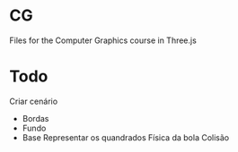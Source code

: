 # CG
Files for the Computer Graphics course in Three.js

# Todo

Criar cenário
- Bordas
- Fundo
- Base
Representar os quandrados
Física da bola
Colisão

